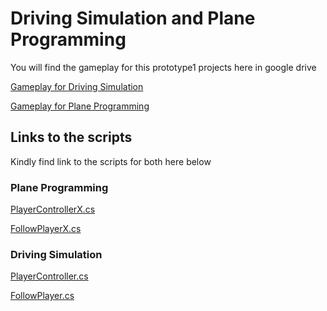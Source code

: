 # Driving Simulation and Plane Programming 

You will find the gameplay for this prototype1 projects here in google drive 

[Gameplay for Driving Simulation](https://drive.google.com/file/d/1HYasSex87BxNgnbNY4iFNvFRBSNUK-DB/view?usp=sharing)

[Gameplay for Plane Programming](https://drive.google.com/file/d/10EGRgMHdk14yrSGReW6nOPAzYMKyDM2w/view?usp=sharing)


## Links to the scripts 

Kindly find link to the scripts for both  here below

### Plane Programming
[PlayerControllerX.cs](https://github.com/shakamann/prototype1/blob/main/Assets/Challenge%201/Scripts/PlayerControllerX.cs)

[FollowPlayerX.cs](https://github.com/shakamann/prototype1/blob/main/Assets/Challenge%201/Scripts/FollowPlayerX.cs)

### Driving Simulation
[PlayerController.cs](https://github.com/shakamann/prototype1/blob/main/Assets/Scripts/PlayerController.cs)

[FollowPlayer.cs](https://github.com/shakamann/prototype1/blob/main/Assets/Scripts/FollowPlayer.cs)